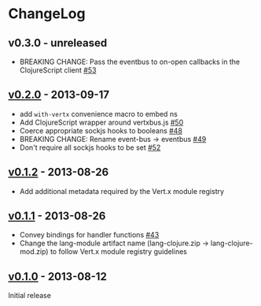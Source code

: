 # ChangeLog

## v0.3.0 - unreleased

* BREAKING CHANGE: Pass the eventbus to on-open callbacks in the ClojureScript client [#53](/../../issues/53)

## [v0.2.0](/../../tree/0.2.0) - 2013-09-17

* add `with-vertx` convenience macro to embed ns
* Add ClojureScript wrapper around vertxbus.js [#50](/../../issues/50)
* Coerce appropriate sockjs hooks to booleans [#48](/../../issues/48)
* BREAKING CHANGE: Rename event-bus -> eventbus [#49](/../../issues/49)
* Don't require all sockjs hooks to be set [#52](/../../issues/52)

## [v0.1.2](/../../tree/0.1.2) - 2013-08-26
 
* Add additional metadata required by the Vert.x module registry

## [v0.1.1](/../../tree/0.1.1) - 2013-08-26

* Convey bindings for handler functions [#43](/../../issues/43)
* Change the lang-module artifact name (lang-clojure.zip ->
  lang-clojure-mod.zip) to follow Vert.x module registry guidelines

## [v0.1.0](/../../tree/0.1.0) - 2013-08-12 

Initial release
